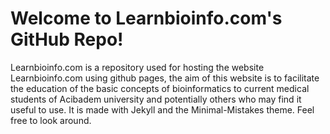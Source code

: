 # Welcome to Learnbioinfo.com's GitHub Repo!

Learnbioinfo.com is a repository used for hosting the website Learnbioinfo.com using github pages, the aim of this website is to facilitate the education of the basic concepts of bioinformatics to current medical students of Acibadem university and potentially others who may find it useful to use. It is made with Jekyll and the Minimal-Mistakes theme. Feel free to look around.
